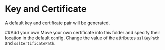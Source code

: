 # Key and Certificate
A default key and certificate pair will be generated.

##Add your own
Move your own certificate into this folder and specify their location in the default config. Change the value of the attributes `sslKeyPath` and `sslCertificatePath`.

